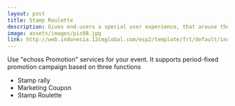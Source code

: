 ```yaml
---
layout: post
title: Stamp Roulette
description: Gives end-users a special user experience, that arouse their interest.
image: assets/images/pic08.jpg
link: http://web.indonesia.12cmglobal.com/esp2/template/frt/default/index.html?apikey=p5da5a687366e4fa6a5fcd8241a275333&funckey=V00A002B002M00001S0002FRT001&id=Eigenplanet
---
```


Use "echoss Promotion" services for your event. It supports period-fixed promotion campaign based on three functions
- Stamp rally
- Marketing Coupon
- Stamp Roulette
